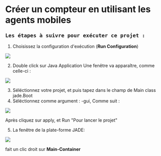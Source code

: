 Créer un compteur en utilisant les agents mobiles
==================

### <samp>Les étapes à suivre pour exécuter ce projet :   </samp>

  1) Choisissez la configuration d'exécution (**Run Configuration**)
  <img src="https://www.mediafire.com/convkey/80d0/vdkhwgccnysd42ezg.jpg">
  
  2) Double click sur Java Application
  Une fenêtre va apparaître, comme celle-ci : 
   
  <img src="https://www.mediafire.com/convkey/f64e/g6s1zphz5ekn7w6zg.jpg">
  
  3) Séléctionnez votre projet, et puis tapez dans le champ de Main class jade.Boot
  4) Séléctionnez comme argument : -gui, Comme suit : 
  <img src="https://www.mediafire.com/convkey/0298/e7310wuomvw5do0zg.jpg"> 
   
   Après cliquez sur apply, et Run "Pour lancer le projet" 
   
   5) La fenêtre de la plate-forme JADE:
   <img src="https://www.mediafire.com/convkey/b29f/8urqqyoec0jx7vnzg.jpg">
   
   fait un clic droit sur **Main-Container**
   
   
